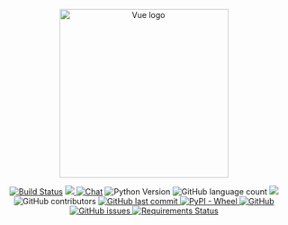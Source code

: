 <p align="center"><a href="https://sidekem.pemalangkab.go.id" target="_blank" rel="noopener noreferrer"><img width="300" src="https://i2.wp.com/kandang.desa.id/wp-content/uploads/2018/07/SIDEKEM.png?ssl=1" alt="Vue logo"></a></p>
<p align="center">
  <a href="https://travis-ci.org/bowo-anakdesa/sidekem-restfull-api"><img src="https://travis-ci.org/bowo-anakdesa/sidekem-restfull-api.svg" alt="Build Status"></a>
<a href="https://codecov.io/gh/bowo-anakdesa/sidekem-restfull-api">
  <img src="https://codecov.io/gh/bowo-anakdesa/sidekem-restfull-api/branch/master/graph/badge.svg" />
</a>
<a href="https://discord.gg/UHHT8k"><img src="https://img.shields.io/badge/chat-on%20discord-7289da.svg" alt="Chat"></a>
<img src="https://img.shields.io/pypi/pyversions/django.svg" alt="Python Version">
<img alt="GitHub language count" src="https://img.shields.io/github/languages/count/bowo-anakdesa/sidekem-restfull-api.svg">
<a href="https://www.codacy.com/app/bowo-anakdesa/sidekem-restfull-api?utm_source=github.com&amp;utm_medium=referral&amp;utm_content=bowo-anakdesa/sidekem-restfull-api&amp;utm_campaign=Badge_Grade"><img src="https://api.codacy.com/project/badge/Grade/dfb2e4f1500244f2a67dbc0eda295291"/></a>
<img alt="GitHub contributors" src="https://img.shields.io/github/contributors/bowo-anakdesa/sidekem-restfull-api.svg">
<a href="https://github.com/bowo-anakdesa/sidekem-restfull-api/commits"><img alt="GitHub last commit" src="https://img.shields.io/github/last-commit/bowo-anakdesa/sidekem-restfull-api.svg">
<img alt="PyPI - Wheel" src="https://img.shields.io/pypi/wheel/django.svg">
<a href="https://github.com/bowo-anakdesa/sidekem-restfull-api/blob/master/LICENSE"><img alt="GitHub" src="https://img.shields.io/github/license/bowo-anakdesa/sidekem-restfull-api.svg">
<a href="https://github.com/bowo-anakdesa/sidekem-restfull-api/issues"><img alt="GitHub issues" src="https://img.shields.io/github/issues/bowo-anakdesa/sidekem-restfull-api.svg">
<a href="https://requires.io/github/bowo-anakdesa/sidekem-restfull-api/requirements/?branch=master"><img src="https://requires.io/github/bowo-anakdesa/sidekem-restfull-api/requirements.svg?branch=master" alt="Requirements Status" /></a>
</p>
